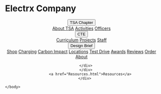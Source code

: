﻿<!DOCTYPE HTML>
<html>
    <title>Electrx</title>
    <head>
    <h1>Electrx Company</h1>
    <meta name="viewport" content="width=device-width, initial-scale=1">
    <link rel="stylesheet" href="https://cdnjs.cloudflare.com/ajax/libs/font-awesome/4.7.0/css/font-awesome.min.css">
    <link rel="stylesheet" href="Electrx.css">
<center><div class="navbar">
        <div class="dropdown">
        <button class="dropbtn">TSA Chapter
          <i class="fa fa-caret-down"></i>
        </button>
        <div class="dropdown-content">
          <a href="About TSA.html">About TSA</a>
          <a href="Activities.html">Activities</a>
          <a href="Officers.html">Officers</a>
        </div>
        </div> 
        <div class="dropdown">
        <button class="dropbtn">CTE
          <i class="fa fa-caret-down"></i>
        </button>
        <div class="dropdown-content">
            <a href="Curriculum.html">Curriculum</a>
            <a href="Projects.html">Projects</a>
            <a href="Staff.html">Staff</a>
        </div>
        </div> 
        <div class="dropdown">
        <button class="dropbtn">Design Brief
          <i class="fa fa-caret-down"></i>
        </button>
        <div class="dropdown-content">
            <a href="Shop.html">Shop</a>
            <a href="Charging.html">Charging</a>
            <a href="Carbon Impact.html">Carbon Impact</a>
            <a href="Locations.html">Locations</a>
            <a href="Test Drive.html">Test Drive</a>
            <a href="Awards.html">Awards</a>
            <a href="Reviews.html">Reviews</a>
            <a href="ShopForm.html">Order</a>
            <a href="About.html">About</a>
            

        </div>
        </div>
            <a href="Resources.html">Resources</a>
        </div> 
</center>
    </head>
    <body>


    </body>
    
</html>